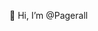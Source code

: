 👋 Hi, I’m @Pagerall



<!---
Pagerall/Pagerall is a ✨ special ✨ repository because its `README.md` (this file) appears on your GitHub profile.
You can click the Preview link to take a look at your changes.
--->
